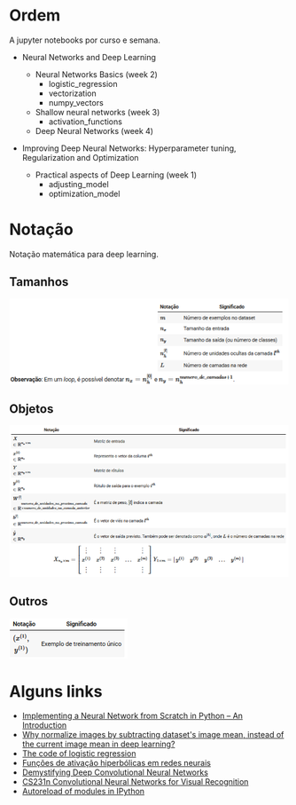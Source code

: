 ﻿# Ordem
A jupyter notebooks por curso e semana.

- Neural Networks and Deep Learning
  - Neural Networks Basics (week 2)
    - logistic_regression
    - vectorization
    - numpy_vectors
  - Shallow neural networks (week 3)
    - activation_functions
  - Deep Neural Networks (week 4)

- Improving Deep Neural Networks: Hyperparameter tuning, Regularization and Optimization
  - Practical aspects of Deep Learning (week 1)
    - adjusting_model
    - optimization_model

# Notação
Notação matemática para deep learning.

## Tamanhos
![notacao-tamanho](img/notacao-tamanho.png)

## Objetos
![notacao-objetos](img/notacao-objetos.png)

## Outros
![notacao-outros](img/notacao-outros.png)

# Alguns links

- [Implementing a Neural Network from Scratch in Python – An Introduction](http://www.wildml.com/2015/09/implementing-a-neural-network-from-scratch/)
- [Why normalize images by subtracting dataset's image mean, instead of the current image mean in deep learning?](https://stats.stackexchange.com/questions/211436/why-normalize-images-by-subtracting-datasets-image-mean-instead-of-the-current)
- [The code of logistic regression](http://himarsh.org/the-code-of-logistic-regression/)
- [Funções de ativação hiperbólicas em redes neurais](https://www.cos.ufrj.br/uploadfile/publicacao/2759.pdf)
- [Demystifying Deep Convolutional Neural Networks](http://scs.ryerson.ca/~aharley/neural-networks/)
- [CS231n Convolutional Neural Networks for Visual Recognition](http://cs231n.github.io/neural-networks-case-study/)
- [Autoreload of modules in IPython](https://stackoverflow.com/questions/1907993/autoreload-of-modules-in-ipython)
